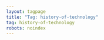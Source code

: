 ```yaml
---
layout: tagpage
title: "Tag: history-of-technology"
tag: history-of-technology
robots: noindex
---
```

